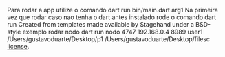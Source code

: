 Para rodar a app utilize o comando dart run bin/main.dart arg1 
Na primeira vez que rodar caso nao tenha o dart antes instalado rode o comando dart run
Created from templates made available by Stagehand under a BSD-style
exemplo rodar nodo dart run nodo 4747 192.168.0.4 8989 user1 /Users/gustavoduarte/Desktop/p1 /Users/gustavoduarte/Desktop/filesc
[license](https://github.com/dart-lang/stagehand/blob/master/LICENSE).

